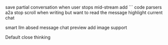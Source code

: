 save partial conversation when user stops mid-stream
add ``` code parsers
a2a
stop scroll when writing but want to read the message
highlight current chat

smart llm absed message chat preview
add image support

Default close thinking